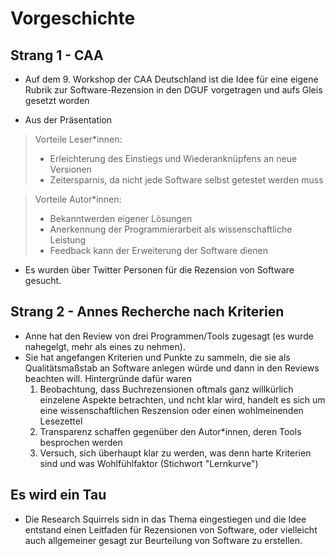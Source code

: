 # Vorgeschichte

## Strang 1 - CAA
- Auf dem 9. Workshop der CAA Deutschland ist die Idee für eine eigene Rubrik zur Software-Rezension in den DGUF vorgetragen und aufs Gleis gesetzt worden

- Aus der Präsentation

> Vorteile Leser\*innen:
> - Erleichterung des Einstiegs und Wiederanknüpfens an neue Versionen
> - Zeitersparnis, da nicht jede Software selbst getestet werden muss

> Vorteile Autor\*innen:
> - Bekanntwerden eigener Lösungen
> - Anerkennung der Programmierarbeit als wissenschaftliche Leistung
> - Feedback kann der Erweiterung der Software dienen

- Es wurden über Twitter Personen für die Rezension von Software gesucht.

## Strang 2 - Annes Recherche nach Kriterien
- Anne hat den Review von drei Programmen/Tools zugesagt (es wurde nahegelgt, mehr als eines zu nehmen).
- Sie hat angefangen Kriterien und Punkte zu sammeln, die sie als Qualitätsmaßstab an Software anlegen würde und dann in den Reviews beachten will. Hintergründe dafür waren
	1. Beobachtung, dass Buchrezensionen oftmals ganz willkürlich einzelene Aspekte betrachten, und ncht klar wird, handelt es sich um eine wissenschaftlichen Reszension oder einen wohlmeinenden Lesezettel
	2. Transparenz schaffen gegenüber den Autor\*innen, deren Tools besprochen werden
	3. Versuch, sich überhaupt klar zu werden, was denn harte Kriterien sind und was Wohlfühlfaktor (Stichwort "Lernkurve")

## Es wird ein Tau
- Die Research Squirrels sidn in das Thema eingestiegen und die Idee entstand einen Leitfaden für Rezensionen von Software, oder vielleicht auch allgemeiner gesagt zur Beurteilung von Software zu erstellen.
